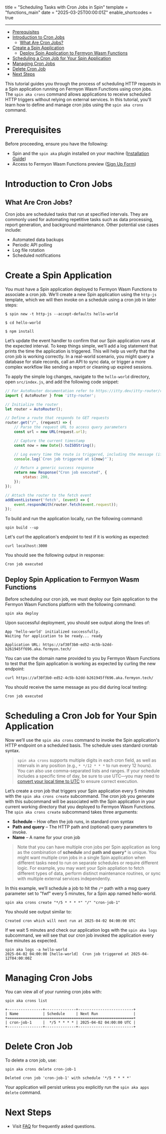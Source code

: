 title = "Scheduling Tasks with Cron Jobs in Spin"
template = "functions_main"
date = "2025-03-25T00:00:01Z"
enable_shortcodes = true

---
- [Prerequisites](#prerequisites)
- [Introduction to Cron Jobs](#introduction-to-cron-jobs)
  - [What Are Cron Jobs?](#what-are-cron-jobs)
- [Create a Spin Application](#create-a-spin-application)
  - [Deploy Spin Application to Fermyon Wasm Functions](#deploy-spin-application-to-fermyon-wasm-functions)
- [Scheduling a Cron Job for Your Spin Application](#scheduling-a-cron-job-for-your-spin-application)
- [Managing Cron Jobs](#managing-cron-jobs)
- [Delete Cron Job](#delete-cron-job)
- [Next Steps](#next-steps)
  
This tutorial guides you through the process of scheduling HTTP requests in a Spin application running on Fermyon Wasm Functions using cron jobs. The `spin aka crons` command allows applications to receive scheduled HTTP triggers without relying on external services. In this tutorial, you'll learn how to define and manage cron jobs using the `spin aka crons` command.

# Prerequisites
Before proceeding, ensure you have the following:

- Spin and the `spin aka` plugin installed on your machine ([Installation Guide](./quickstart.md))
- Access to Fermyon Wasm Functions preview ([Sign Up Form](https://fibsu0jcu2g.typeform.com/fwf-preview))

# Introduction to Cron Jobs

## What Are Cron Jobs?

Cron jobs are scheduled tasks that run at specified intervals. They are commonly used for automating repetitive tasks such as data processing, report generation, and background maintenance. Other potential use cases include: 

* Automated data backups
* Periodic API polling
* Log file rotation
* Scheduled notifications

# Create a Spin Application 

You must have a Spin application deployed to Fermyon Wasm Functions to associate a cron job. We'll create a new Spin application using the `http-js` template, which we will then invoke on a schedule using a cron job in later steps:

<!-- @selectiveCpy -->

```console
$ spin new -t http-js --accept-defaults hello-world

$ cd hello-world

$ npm install
```

Let’s update the event handler to confirm that our Spin application runs at the expected interval. To keep things simple, we’ll add a log statement that prints the time the application is triggered. This will help us verify that the cron job is working correctly. In a real-world scenario, you might query a database for stale records, call an API to sync data, or trigger a more complex workflow like sending a report or cleaning up expired sessions. 

To apply the simple log changes, navigate to the `hello-world` directory, open `src/index.js`, and add the following code snippet:

<!-- @selectiveCpy -->

```javascript 
// For AutoRouter documentation refer to https://itty.dev/itty-router/routers/autorouter
import { AutoRouter } from 'itty-router';

// Initialize the router
let router = AutoRouter();

// Define a route that responds to GET requests 
router.get("/", (request) => {
    // Parse the request URL to access query parameters
    const url = new URL(request.url);

    // Capture the current timestamp
    const now = new Date().toISOString();

    // Log every time the route is triggered, including the message (if any)
    console.log(`Cron job triggered at ${now}"`);

    // Return a generic success response
    return new Response("Cron job executed", {
        status: 200,
    });
});

// Attach the router to the fetch event
addEventListener('fetch', (event) => {
    event.respondWith(router.fetch(event.request));
});
```

To build and run the application locally, run the following command:

<!-- @selectiveCpy -->

```console
spin build --up
```

Let's curl the application's endpoint to test if it is working as expected:

<!-- @selectiveCpy -->

```console
curl localhost:3000
```

 You should see the following output in response:

<!-- @nocpy -->

```console
Cron job executed
```

## Deploy Spin Application to Fermyon Wasm Functions

Before scheduling our cron job, we must deploy our Spin application to the Fermyon Wasm Functions platform with the following command:

<!-- @selectiveCpy -->

```console
spin aka deploy
```

Upon successful deployment, you should see output along the lines of:

<!-- @nocpy -->

```console
App 'hello-world' initialized successfully.
Waiting for application to be ready... ready                                                                                   

Application URL: https://af30f3b0-ed52-4c5b-b2dd-b261945ff696.aka.fermyon.tech/
```

You can use the domain name provided to you by Fermyon Wasm Functions to test that the Spin application is working as expected by curling the new endpoint:

<!-- @selectiveCpy -->

```console
curl https://af30f3b0-ed52-4c5b-b2dd-b261945ff696.aka.fermyon.tech/
```

You should receive the same message as you did during local testing:

<!-- @nocpy -->

```console
Cron job executed
```

# Scheduling a Cron Job for Your Spin Application

Now we’ll use the `spin aka crons` command to invoke the Spin application's HTTP endpoint on a scheduled basis. The schedule uses standard crontab syntax.

> `spin aka crons` supports multiple digits in each cron field, as well as intervals in any position (e.g., `* */12 * * *` to run every 12 hours). You can also use comma-separated lists and ranges. If your schedule includes a specific time of day, be sure to use UTC—you may need to [convert your local time to UTC](https://www.worldtimebuddy.com/?pl=1&lid=100&h=100&hf=1) to ensure correct execution.

Let’s create a cron job that triggers your Spin application every 5 minutes with the `spin aka crons create` subcommand. The cron job you generate with this subcommand will be associated with the Spin application in your current working directory that you deployed to Fermyon Wasm Functions. The `spin aka crons create` subcommand takes three arguments:

* **Schedule** – How often the job runs, in standard cron syntax
* **Path and query** – The HTTP path and (optional) query parameters to invoke.   
* **Name** – A name for your cron job

> Note that you can have multiple cron jobs per Spin application as long as the combination of **schedule** and **path and query*** is unique. You might want multiple cron jobs in a single Spin application when different tasks need to run on separate schedules or require different logic. For example, you may want your Spin appliation to fetch different types of data, perform distinct maintenance routines, or sync with multiple external services independently.

In this example, we’ll schedule a job to hit the `/*` path with a msg query parameter set to "fwf" every 5 minutes, for a Spin app named hello-world.

<!-- @selectiveCpy -->

```console
spin aka crons create "*/5 * * * *" "/" "cron-job-1"
```

You should see output similar to:

<!-- @nocpy -->

```console
Created cron which will next run at 2025-04-02 04:00:00 UTC
```

If we wait 5 minutes and check our application logs with the `spin aka logs` subcommand, we will see that our cron job invoked the application every five minutes as expected. 

<!-- @nocpy -->

```console
spin aka logs -a hello-world
2025-04-02 04:00:00 [hello-world]  Cron job triggered at 2025-04-12T04:00:00Z
```

# Managing Cron Jobs

You can view all of your running cron jobs with:

<!-- @selectiveCpy -->

```console
spin aka crons list
```

<!-- @nocpy -->

```console
+----------------+--------------+-------------------------+
| Name           | Schedule     | Next Run                |
+=========================================================+
| cron-job-1     |  */5 * * * * | 2025-04-02 04:00:00 UTC |
+----------------+--------------+-------------------------+
```

# Delete Cron Job

To delete a cron job, use:

<!-- @selectiveCpy -->

```console
spin aka crons delete cron-job-1
```

<!-- @nocpy -->

```console
Deleted cron job 'cron-job-1' with schedule '*/5 * * * *'
```

Your application will persist unless you explicitly run the `spin aka apps delete` command. 

# Next Steps

* Visit [FAQ](faq.md) for frequently asked questions.